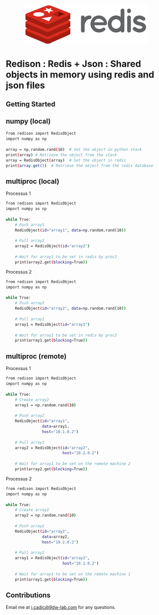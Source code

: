 <p align="center">
  <img src="https://raw.githubusercontent.com/JeanMaximilienCadic/redison/master/img/redis.png"/>
</p>

# Redison : Redis + Json : Shared objects in memory using redis and json files

## Getting Started

## numpy (local)

```bash
from redison import RedisObject
import numpy as np

array = np.random.rand(10)  # Set the object in python stack
print(array) # Retrieve the object from the stack
array = RedisObject(array)  # Set the object in redis
print(array.get())  # Retrieve the object from the redis database

```

## multiproc (local)
Processus 1

```bash
from redison import RedisObject
import numpy as np

while True:
    # Push array1
    RedisObject(id="array1", data=np.random.rand(10))
    
    # Pull array2
    array2 = RedisObject(id="array2")
    
    # Wait for array1 to be set in redis by proc2
    print(array2.get(blocking=True)) 

```
Processus 2


```bash
from redison import RedisObject
import numpy as np

while True:
    # Push array2
    RedisObject(id="array2", data=np.random.rand(10))
    
    # Pull array1
    array1 = RedisObject(id="array1")
    
    # Wait for array1 to be set in redis by proc1
    print(array1.get(blocking=True)) 

```

## multiproc (remote)
Processus 1

```bash
from redison import RedisObject
import numpy as np

while True:
    # Create array2
    array1 = np.random.rand(10)
    
    # Push array2 
    RedisObject(id="array1",
                data=array1,
                host="10.1.0.2")
   
    # Pull array1
    array2 = RedisObject(id="array2", 
                         host="10.2.0.2")
   
    # Wait for array1 to be set on the remote machine 2
    print(array2.get(blocking=True)) 
```
Processus 2

```bash
from redison import RedisObject
import numpy as np

while True:
    # Create array2
    array2 = np.random.rand(10)
    
    # Push array2 
    RedisObject(id="array2",
                data=array2,
                host="10.2.0.2")
   
    # Pull array1
    array1 = RedisObject(id="array1", 
                         host="10.1.0.2")
   
    # Wait for array1 to be set on the remote machine 1
    print(array1.get(blocking=True)) 

```

## Contributions

Email me at j.cadic@9dw-lab.com for any questions.
